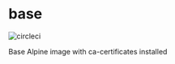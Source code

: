 # base

![circleci][circleci]

Base Alpine image with ca-certificates installed

[circleci]: https://img.shields.io/circleci/project/github/vektorcloud/base.svg "base"

